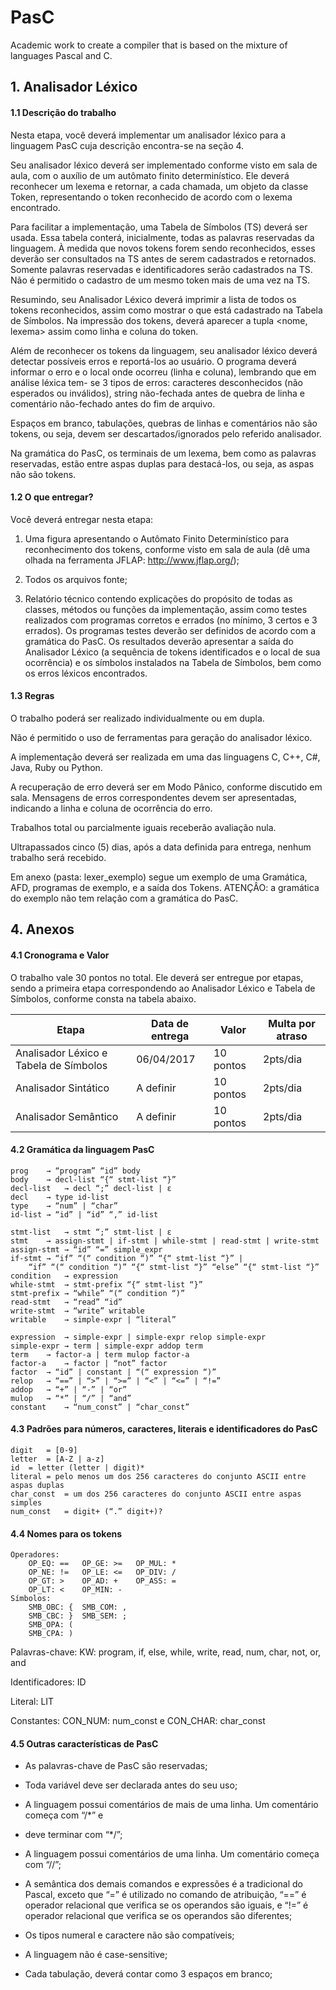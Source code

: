 # PasC
Academic work to create a compiler that is based on the mixture of languages Pascal and C.

## 1. Analisador Léxico

#### 1.1 Descrição do trabalho

Nesta etapa, você deverá implementar um analisador léxico para a linguagem PasC cuja descrição encontra-se na seção 4.

Seu analisador léxico deverá ser implementado conforme visto em sala de aula, com o auxílio de um autômato finito determinístico. Ele deverá reconhecer um lexema e retornar, a cada chamada, um objeto da classe Token, representando o token reconhecido de acordo com o lexema encontrado.

Para facilitar a implementação, uma Tabela de Símbolos (TS) deverá ser usada. Essa tabela conterá, inicialmente, todas as palavras reservadas da linguagem. À medida que novos tokens forem sendo reconhecidos, esses deverão ser consultados na TS antes de serem cadastrados e retornados. Somente palavras reservadas e identificadores serão cadastrados na TS. Não é permitido o cadastro de um mesmo token mais de uma vez na TS.

Resumindo, seu Analisador Léxico deverá imprimir a lista de todos os tokens reconhecidos, assim como mostrar o que está cadastrado na Tabela de Símbolos. Na impressão dos tokens, deverá aparecer a tupla <nome, lexema> assim como linha e coluna do token.

Além de reconhecer os tokens da linguagem, seu analisador léxico deverá detectar possíveis erros e reportá-los ao usuário. O programa deverá informar o erro e o local onde ocorreu (linha e coluna), lembrando que em análise léxica tem- se 3 tipos de erros: caracteres desconhecidos (não esperados ou inválidos), string não-fechada antes de quebra de linha e comentário não-fechado antes do fim de arquivo.

Espaços em branco, tabulações, quebras de linhas e comentários não são tokens, ou seja, devem ser descartados/ignorados pelo referido analisador.

Na gramática do PasC, os terminais de um lexema, bem como as palavras reservadas, estão entre aspas duplas para destacá-los, ou seja, as aspas não são tokens.

#### 1.2 O que entregar?

Você deverá entregar nesta etapa:

1.	Uma figura apresentando o Autômato Finito Determinístico para reconhecimento dos tokens, conforme visto em sala de aula (dê uma olhada na ferramenta JFLAP: http://www.jflap.org/);

2.	Todos os arquivos fonte;

3.	Relatório técnico contendo explicações do propósito de todas as classes, métodos ou funções da implementação, assim como testes realizados com programas corretos e errados (no mínimo, 3 certos e 3 errados). Os programas testes deverão ser definidos de acordo com a gramática do PasC. Os resultados deverão apresentar a saída do Analisador Léxico (a sequência de tokens identificados e o local de sua ocorrência) e os símbolos instalados na Tabela de Símbolos, bem como os erros léxicos encontrados.

#### 1.3 Regras

O trabalho poderá ser realizado individualmente ou em dupla.

Não é permitido o uso de ferramentas para geração do analisador léxico.

A implementação deverá ser realizada em uma das linguagens C, C++, C#, Java, Ruby ou Python.

A recuperação de erro deverá ser em Modo Pânico, conforme discutido em sala. Mensagens de erros correspondentes devem ser apresentadas, indicando a linha e coluna de ocorrência do erro.

Trabalhos total ou parcialmente iguais receberão avaliação nula.

Ultrapassados cinco (5) dias, após a data definida para entrega, nenhum trabalho será recebido.

Em anexo (pasta: lexer_exemplo) segue um exemplo de uma Gramática, AFD, programas de exemplo, e a saída dos Tokens. ATENÇÂO: a gramática do exemplo não tem relação com a gramática do PasC.

## 4. Anexos

#### 4.1 Cronograma e Valor
O trabalho vale 30 pontos no total. Ele deverá ser entregue por etapas, sendo a primeira etapa correspondendo ao Analisador Léxico e Tabela de Símbolos, conforme consta na tabela abaixo.

| Etapa                                  | Data de entrega | Valor     | Multa por atraso |
| -------------------------------------- | --------------- | --------- | ---------------- |
| Analisador Léxico e Tabela de Símbolos | 06/04/2017      | 10 pontos | 2pts/dia         |
| Analisador Sintático                   | A definir       | 10 pontos | 2pts/dia         |
| Analisador Semântico                   | A definir       | 10 pontos | 2pts/dia         |

#### 4.2 Gramática da linguagem PasC
```
prog	→ “program” “id” body
body	→ decl-list “{“ stmt-list “}”
decl-list	→ decl “;” decl-list | ε
decl	→ type id-list
type	→ “num” | “char”
id-list	→ “id” | “id” “,” id-list

stmt-list	→ stmt “;” stmt-list | ε
stmt	→ assign-stmt | if-stmt | while-stmt | read-stmt | write-stmt
assign-stmt	→ “id” “=” simple_expr
if-stmt	→ “if” “(“ condition “)” “{“ stmt-list “}” |
	“if” “(“ condition “)” “{“ stmt-list “}” “else” “{“ stmt-list “}”
condition	→ expression
while-stmt	→ stmt-prefix “{“ stmt-list “}”
stmt-prefix	→ “while” “(“ condition “)”
read-stmt	→ “read” “id”
write-stmt	→ “write” writable
writable	→ simple-expr | “literal”

expression	→ simple-expr | simple-expr relop simple-expr
simple-expr	→ term | simple-expr addop term
term	→ factor-a | term mulop factor-a
factor-a	→ factor | “not” factor
factor	→ “id” | constant | “(“ expression “)”
relop	→ “==” | “>” | “>=” | “<” | “<=” | “!=”
addop	→ “+” | “-” | “or”
mulop	→ “*” | “/” | “and”
constant	→ “num_const” | “char_const”
```

#### 4.3 Padrões para números, caracteres, literais e identificadores do PasC
```
digit	= [0-9]
letter	= [A-Z | a-z]
id	= letter (letter | digit)*
literal	= pelo menos um dos 256 caracteres do conjunto ASCII entre aspas duplas
char_const	= um dos 256 caracteres do conjunto ASCII entre aspas simples
num_const	= digit+ (“.” digit+)?
 ```

#### 4.4 Nomes para os tokens
```
Operadores:
    OP_EQ: ==	OP_GE: >=	OP_MUL: *
    OP_NE: !=	OP_LE: <=	OP_DIV: /
    OP_GT: >	OP_AD: +	OP_ASS: =
    OP_LT: <	OP_MIN: -	
Símbolos:		
    SMB_OBC: {	SMB_COM: ,	
    SMB_CBC: }	SMB_SEM: ;	
    SMB_OPA: (		
    SMB_CPA: )		
```
Palavras-chave: KW: program, if, else, while, write, read, num, char, not, or, and

Identificadores: ID

Literal: LIT

Constantes: CON_NUM: num_const e CON_CHAR: char_const


#### 4.5 Outras características de PasC
- As palavras-chave de PasC são reservadas;

- Toda variável deve ser declarada antes do seu uso;

- A linguagem possui comentários de mais de uma linha. Um comentário começa com “/*” e

- deve terminar com “*/”;

- A linguagem possui comentários de uma linha. Um comentário começa com “//”;

- A semântica dos demais comandos e expressões é a tradicional do Pascal, exceto que “=” é utilizado no comando de atribuição, “==” é operador relacional que verifica se os operandos são iguais, e “!=” é operador relacional que verifica se os operandos são diferentes;

- Os tipos numeral e caractere não são compatíveis;

- A linguagem não é case-sensitive;

- Cada tabulação, deverá contar como 3 espaços em branco;
